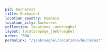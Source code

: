 ```yaml
---
pid: bucharest
title: Bucharest
location_country: Romania
location_city: Bucharest
collection: locations_janbrueghel
layout: locationpage_janbrueghel
order: '094'
permalink: "/janbrueghel/locations/bucharest"
---
```

